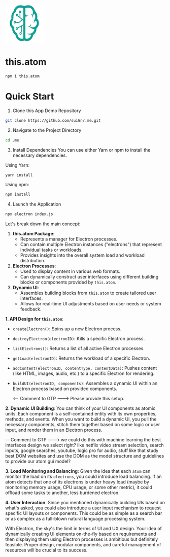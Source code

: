 <img src="./_._.svg" alt="SVG Image" width="123" height="123" style="width123px; height:123px;">

# this.atom

```bash
npm i this.atom
```



# Quick Start

1. Clone this App Demo Repository

  ```bash
  git clone https://github.com/suiGn/.me.git
  ```
2. Navigate to the Project Directory

  ```bash
  cd .me
  ```
3. Install Dependencies
You can use either Yarn or npm to install the necessary dependencies.

Using Yarn:

```bash
yarn install
```

Using npm:

```bash
npm install
```

4. Launch the Application

  ```bash
  npx electron index.js
  ```

Let's break down the main concept:

1. **this.atom Package**:
   - Represents a manager for Electron processes.
   - Can contain multiple Electron instances ("electrons") that represent individual tasks or workloads.
   - Provides insights into the overall system load and workload distribution.
2. **Electron Processes**:
   - Used to display content in various web formats.
   - Can dynamically construct user interfaces using different building blocks or components provided by `this.atom`.
3. **Dynamic UI**:
   - Assembles building blocks from `this.atom` to create tailored user interfaces.
   - Allows for real-time UI adjustments based on user needs or system feedback.

**1. API Design for `this.atom`**:

- `createElectron()`: Spins up a new Electron process.

- `destroyElectron(electronID)`: Kills a specific Electron process.

- `listElectrons()`: Returns a list of all active Electron processes.

- `getLoad(electronID)`: Returns the workload of a specific Electron.

- `addContent(electronID, contentType, contentData)`: Pushes content (like HTML, images, audio, etc.) to a specific Electron for rendering.

- `buildUI(electronID, components)`: Assembles a dynamic UI within an Electron process based on provided components.

  <-- Comment to GTP ---> Please provide this setup.

**2. Dynamic UI Building**: You can think of your UI components as atomic units. Each component is a self-contained entity with its own properties, methods, and events. When you want to build a dynamic UI, you pull the necessary components, stitch them together based on some logic or user input, and render them in an Electron process.

-- Comment to GTP ---> we could do this with machine learning the best interfaces design we select right? like netflix video stream selection, search inputs, google searches, youtube, logic pro for audio, stuff like that study best DOM websites and use the DOM as the model structure and guidelines to provide our atom gui model?

**3. Load Monitoring and Balancing**: Given the idea that each `atom` can monitor the load on its `electrons`, you could introduce load balancing. If an atom detects that one of its electrons is under heavy load (maybe by monitoring memory usage, CPU usage, or some other metric), it could offload some tasks to another, less burdened electron.

**4. User Interaction**: Since you mentioned dynamically building UIs based on what's asked, you could also introduce a user input mechanism to request specific UI layouts or components. This could be as simple as a search bar or as complex as a full-blown natural language processing system.

With Electron, the sky's the limit in terms of UI and UX design. Your idea of dynamically creating UI elements on-the-fly based on requirements and then displaying them using Electron processes is ambitious but definitely feasible. Proper design, modular components, and careful management of resources will be crucial to its success.